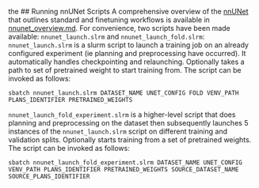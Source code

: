 the ## Running nnUNet Scripts
A comprehensive overview of the [nnUNet](https://github.com/MIC-DKFZ/nnUNet) that outlines standard and finetuning workflows is available in [nnunet_overview.md](nnunet_overview.md). For convenience, two scripts have been made available: `nnunet_launch.slrm` and `nnunet_launch_fold.slrm`:
`nnunet_launch.slrm` is a slurm script to launch a training job on an already configured experiment (ie planning and preprocessing have occurred). It automatically handles checkpointing and relaunching. Optionally takes a path to set of pretrained weight to start training from. The script can be invoked as follows:
```
sbatch nnunet_launch.slrm DATASET_NAME UNET_CONFIG FOLD VENV_PATH PLANS_IDENTIFIER PRETRAINED_WEIGHTS
```
`nnunet_launch_fold_experiment.slrm` is a higher-level script that does planning and preprocessing on the dataset then subsequently launches 5 instances of the `nnunet_launch.slrm` script on different training and validation splits. Optionally starts training from a set of pretrained weights. The script can be invoked as follows:
```
sbatch nnunet_launch_fold_experiment.slrm DATASET_NAME UNET_CONFIG VENV_PATH PLANS_IDENTIFIER PRETRAINED_WEIGHTS SOURCE_DATASET_NAME SOURCE_PLANS_IDENTIFIER
```
